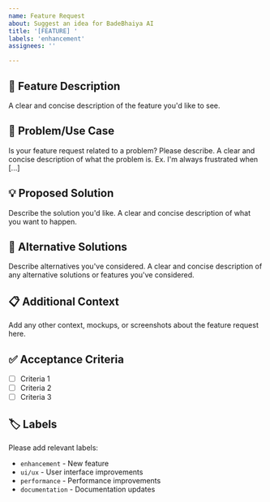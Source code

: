```yaml
---
name: Feature Request
about: Suggest an idea for BadeBhaiya AI
title: '[FEATURE] '
labels: 'enhancement'
assignees: ''

---
```


## 🚀 Feature Description
A clear and concise description of the feature you'd like to see.

## 🎯 Problem/Use Case
Is your feature request related to a problem? Please describe.
A clear and concise description of what the problem is. Ex. I'm always frustrated when [...]

## 💡 Proposed Solution
Describe the solution you'd like.
A clear and concise description of what you want to happen.

## 🔄 Alternative Solutions
Describe alternatives you've considered.
A clear and concise description of any alternative solutions or features you've considered.

## 📋 Additional Context
Add any other context, mockups, or screenshots about the feature request here.

## ✅ Acceptance Criteria
- [ ] Criteria 1
- [ ] Criteria 2
- [ ] Criteria 3

## 🏷️ Labels
Please add relevant labels:
- `enhancement` - New feature
- `ui/ux` - User interface improvements
- `performance` - Performance improvements
- `documentation` - Documentation updates
